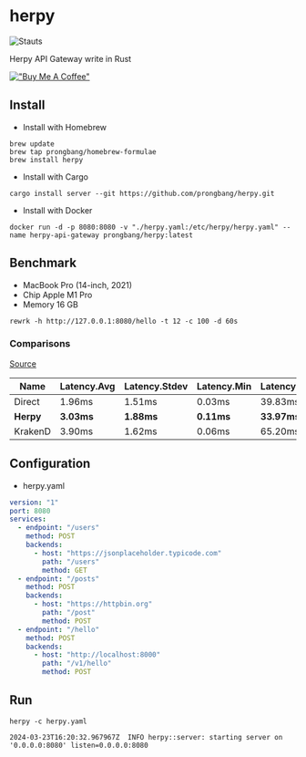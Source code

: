 # herpy

![Stauts](https://github.com/prongbang/herpy/actions/workflows/rust.yml/badge.svg)

Herpy API Gateway write in Rust

[!["Buy Me A Coffee"](https://www.buymeacoffee.com/assets/img/custom_images/orange_img.png)](https://www.buymeacoffee.com/prongbang)

## Install

- Install with Homebrew

```shell
brew update
brew tap prongbang/homebrew-formulae
brew install herpy
```

- Install with Cargo

```shell
cargo install server --git https://github.com/prongbang/herpy.git
```

- Install with Docker

```shell
docker run -d -p 8080:8080 -v "./herpy.yaml:/etc/herpy/herpy.yaml" --name herpy-api-gateway prongbang/herpy:latest
```

## Benchmark

- MacBook Pro (14-inch, 2021)
- Chip Apple M1 Pro
- Memory 16 GB

```shell
rewrk -h http://127.0.0.1:8080/hello -t 12 -c 100 -d 60s
```

### Comparisons

[Source](https://github.com/prongbang/herpy-bench)

| Name | Latency.Avg | Latency.Stdev | Latency.Min | Latency.Max | Request.Total | Request.Req/Sec | Transfer.Total | Transfer.Rate |
|----------------|---|---|---|---|---|---|---|---|
| Direct         |1.96ms|1.51ms|0.03ms|39.83ms|3053635|50894.22|381.49 MB|6.36 MB/Sec|
| **Herpy**          |**3.03ms**|**1.88ms**|**0.11ms**|**33.97ms**|**1978253**|**32971.05**|**186.77 MB**|**3.11 MB/Sec**|
| KrakenD        |3.90ms|1.62ms|0.06ms|65.20ms|1539334|25656.21|344.99 MB|5.75 MB/Sec|

## Configuration

- herpy.yaml

```yaml
version: "1"
port: 8080
services:
  - endpoint: "/users"
    method: POST
    backends:
      - host: "https://jsonplaceholder.typicode.com"
        path: "/users"
        method: GET
  - endpoint: "/posts"
    method: POST
    backends:
      - host: "https://httpbin.org"
        path: "/post"
        method: POST
  - endpoint: "/hello"
    method: POST
    backends:
      - host: "http://localhost:8000"
        path: "/v1/hello"
        method: POST
```

## Run

```shell
herpy -c herpy.yaml
```

```shell
2024-03-23T16:20:32.967967Z  INFO herpy::server: starting server on '0.0.0.0:8080' listen=0.0.0.0:8080
```
